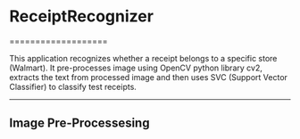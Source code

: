 # ReceiptRecognizer 
=================== 
 
This application recognizes whether a receipt belongs to a specific store (Walmart). It pre-processes image using OpenCV python library cv2, extracts the text from processed image and then uses SVC (Support Vector Classifier) to classify test receipts. 
 
 
- - - - 

## Image Pre-Processesing ##
